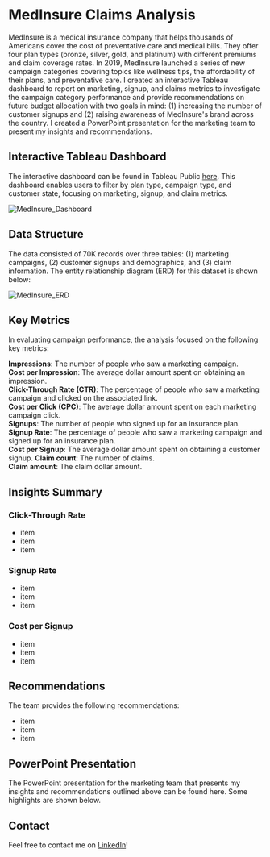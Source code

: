 # MedInsure Claims Analysis

MedInsure is a medical insurance company that helps thousands of Americans cover the cost of preventative care and medical bills. They offer four plan types (bronze, silver, gold, and platinum) with different premiums and claim coverage rates. In 2019, MedInsure launched a series of new campaign categories covering topics like wellness tips, the affordability of their plans, and preventative care. I created an interactive Tableau dashboard to report on marketing, signup, and claims metrics to investigate the campaign category performance and provide recommendations on future budget allocation with two goals in mind: (1) increasing the number of customer signups and (2) raising awareness of MedInsure's brand across the country. I created a PowerPoint presentation for the marketing team to present my insights and recommendations. 

## Interactive Tableau Dashboard

The interactive dashboard can be found in Tableau Public [here](https://public.tableau.com/app/profile/astrosica/viz/MedInsureClaimsDashboard/Dashboard). This dashboard enables users to filter by plan type, campaign type, and customer state, focusing on marketing, signup, and claim metrics.

![MedInsure_Dashboard](https://github.com/jessicacampbell-astro/MedInsure_claims_analysis/assets/23153120/98b0fbfe-0109-4efb-9e69-9eb6853e6918)

## Data Structure

The data consisted of 70K records over three tables: (1) marketing campaigns, (2) customer signups and demographics, and (3) claim information. The entity relationship diagram (ERD) for this dataset is shown below:

![MedInsure_ERD](https://github.com/jessicacampbell-astro/MedInsure_claims_analysis/assets/23153120/3a9cbbe6-d83f-4d51-9807-92ebcc8524ab)

## Key Metrics

In evaluating campaign performance, the analysis focused on the following key metrics:

**Impressions**: The number of people who saw a marketing campaign. <br>
**Cost per Impression**: The average dollar amount spent on obtaining an impression. <br>
**Click-Through Rate (CTR)**: The percentage of people who saw a marketing campaign and clicked on the associated link.<br>
**Cost per Click (CPC)**: The average dollar amount spent on each marketing campaign click. <br>
**Signups**: The number of people who signed up for an insurance plan. <br>
**Signup Rate**: The percentage of people who saw a marketing campaign and signed up for an insurance plan.<br>
**Cost per Signup**: The average dollar amount spent on obtaining a customer signup.
**Claim count**: The number of claims. <br>
**Claim amount**: The claim dollar amount. <br>

## Insights Summary 

### Click-Through Rate

- item
- item
- item

### Signup Rate

- item
- item
- item

### Cost per Signup

- item
- item
- item

## Recommendations

The team provides the following recommendations:
- item
- item
- item

## PowerPoint Presentation

The PowerPoint presentation for the marketing team that presents my insights and recommendations outlined above can be found here. Some highlights are shown below.

## Contact

Feel free to contact me on [LinkedIn](https://www.linkedin.com/in/jessicacampbell-astro/)!
